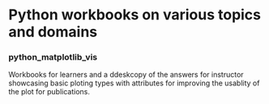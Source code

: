 # Python workbooks on various topics and domains

### python_matplotlib_vis

Workbooks for learners and a ddeskcopy of the answers for instructor showcasing basic ploting types with attributes for improving the usablity of the plot for publications. 
